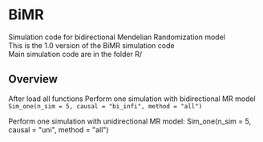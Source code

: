 # BiMR
Simulation code for bidirectional Mendelian Randomization model     
This is the 1.0 version of the BiMR simulation code     
Main simulation code are in the folder R/     


## Overview

After load all functions
Perform one simulation with bidirectional MR model       
      `Sim_one(n_sim = 5, causal = "bi_infi", method = "all")`



Perform one simulation with unidirectional MR model:
  Sim_one(n_sim = 5, causal = "uni", method = "all")
